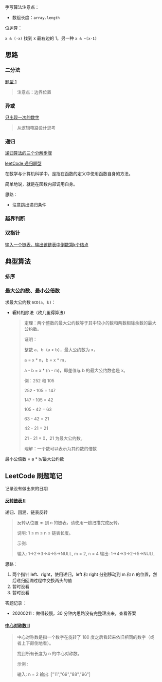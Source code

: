
手写算法注意点：

* 数组长度：`array.length`




位运算：

`x & (-x)` 找到 x 最右边的 1。另一种 `x & ~(x-1)`



## 思路

### 二分法

[题型 1](https://leetcode-cn.com/problems/search-insert-position/solution/hua-jie-suan-fa-35-sou-suo-cha-ru-wei-zhi-by-guanp/)

> 注意点：边界位置

### 异或

[只出现一次的数字](https://leetcode-cn.com/problems/single-number/submissions/)

> 从逻辑电路设计思考




### 递归

[递归算法的三个分解步骤](https://www.cnblogs.com/yanggb/p/11138049.html)

[leetCode 递归题型](https://leetcode-cn.com/problemset/all/?topicSlugs=recursion)

在数学与计算机科学中，是指在函数的定义中使用函数自身的方法。

简单地说，就是在函数内部调用自身。

思路：

* 注意跳出递归条件



### 越界判断

### 双指针

[输入一个链表，输出该链表中倒数第k个结点](https://www.nowcoder.com/practice/529d3ae5a407492994ad2a246518148a?tpId=13&tqId=11167&tPage=1&rp=1&ru=%2Fta%2Fcoding-interviews&qru=%2Fta%2Fcoding-interviews%2Fquestion-ranking)



## 典型算法

### 排序



### 最大公约数、最小公倍数

求最大公约数 `GCD(a, b)`：

* 辗转相除法（欧几里得算法）

  > 定理：两个整数的最大公约数等于其中较小的数和两数相除余数的最大公约数。
  >
  > 证明：
  >
  > 整数 a、b（a > b），最大公约数为 x，
  >
  > a = x * n，b = x * m，
  >
  > a - b = x * (n - m)，即差值与 b 的最大公约数也是 x。
  >
  > 例：252 和 105
  >
  > 252 - 105 = 147
  >
  > 147 - 105 = 42
  >
  > 105 - 42 = 63
  >
  > 63 - 42 = 21
  >
  > 42 - 21 = 21
  >
  > 21 - 21 = 0，21 为最大公约数。
  >
  > 理解：一个数可以表示为其约数的倍数

最小公倍数 = a * b/最大公约数



## LeetCode 刷题笔记

记录没有做出来的日期

#### [反转链表 II](https://leetcode-cn.com/problems/reverse-linked-list-ii/)

递归、回溯、链表反转

> 反转从位置 m 到 n 的链表。请使用一趟扫描完成反转。
>
> 说明:
> 1 ≤ m ≤ n ≤ 链表长度。
>
> 示例:
>
> 输入: 1->2->3->4->5->NULL, m = 2, n = 4
> 输出: 1->4->3->2->5->NULL

思路：

1. 两个指针 left、right，使用递归，left 和 right 分别移动到 m 和 n 的位置，然后递归回溯过程中交换两头的值
2. 暂时没看
3. 暂时没看

答题记录：

* 20200211：做得较慢，30 分钟内思路没有完整理出来，查看答案



#### [中心对称数 II](https://leetcode-cn.com/problems/strobogrammatic-number-ii/)

> 中心对称数是指一个数字在旋转了 180 度之后看起来依旧相同的数字（或者上下颠倒地看）。
>
> 找到所有长度为 n 的中心对称数。
>
> 示例 :
>
> 输入:  n = 2
> 输出: ["11","69","88","96"]

